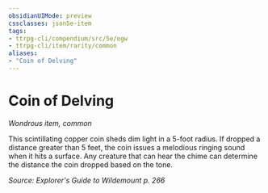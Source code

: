 ```yaml
---
obsidianUIMode: preview
cssclasses: json5e-item
tags:
- ttrpg-cli/compendium/src/5e/egw
- ttrpg-cli/item/rarity/common
aliases: 
- "Coin of Delving"
---
```

# Coin of Delving
*Wondrous item, common*  


This scintillating copper coin sheds dim light in a 5-foot radius. If dropped a distance greater than 5 feet, the coin issues a melodious ringing sound when it hits a surface. Any creature that can hear the chime can determine the distance the coin dropped based on the tone.

*Source: Explorer's Guide to Wildemount p. 266*